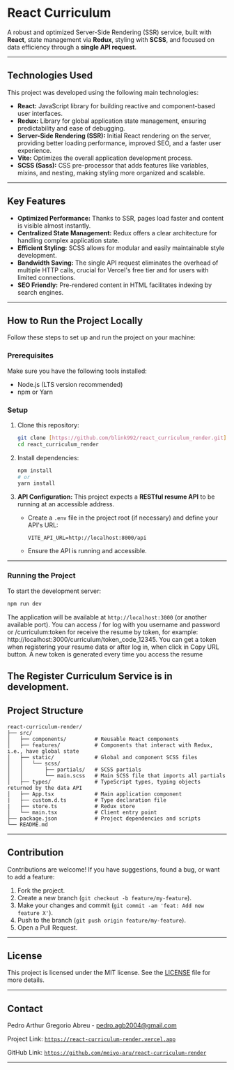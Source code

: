 # React Curriculum

A robust and optimized Server-Side Rendering (SSR) service, built with **React**, state management via **Redux**, styling with **SCSS**, and focused on data efficiency through a **single API request**.

---

## Technologies Used

This project was developed using the following main technologies:

* **React:** JavaScript library for building reactive and component-based user interfaces.
* **Redux:** Library for global application state management, ensuring predictability and ease of debugging.
* **Server-Side Rendering (SSR):** Initial React rendering on the server, providing better loading performance, improved SEO, and a faster user experience.
* **Vite:** Optimizes the overall application development process.
* **SCSS (Sass):** CSS pre-processor that adds features like variables, mixins, and nesting, making styling more organized and scalable.

---

## Key Features

* **Optimized Performance:** Thanks to SSR, pages load faster and content is visible almost instantly.
* **Centralized State Management:** Redux offers a clear architecture for handling complex application state.
* **Efficient Styling:** SCSS allows for modular and easily maintainable style development.
* **Bandwidth Saving:** The single API request eliminates the overhead of multiple HTTP calls, crucial for Vercel's free tier and for users with limited connections.
* **SEO Friendly:** Pre-rendered content in HTML facilitates indexing by search engines.

---

## How to Run the Project Locally

Follow these steps to set up and run the project on your machine:

### Prerequisites

Make sure you have the following tools installed:

* Node.js (LTS version recommended)
* npm or Yarn

### Setup

1.  Clone this repository:
    ```bash
    git clone [https://github.com/blink992/react_curriculum_render.git](https://github.com/blink992/react_curriculum_render.git)
    cd react_curriculum_render
    ```
2.  Install dependencies:
    ```bash
    npm install
    # or
    yarn install
    ```
3.  **API Configuration:**
    This project expects a **RESTful resume API** to be running at an accessible address.

    * Create a `.env` file in the project root (if necessary) and define your API's URL:
        ```
        VITE_API_URL=http://localhost:8000/api
        ```
    * Ensure the API is running and accessible.

---

### Running the Project

To start the development server:

```bash
npm run dev
````

The application will be available at `http://localhost:3000` (or another available port).
You can access / for log with you username and password or /curriculum:token for receive the resume by token, for example: http://localhost:3000/curriculum/token_code_12345.
You can get a token when registering your resume data or after log in, when click in Copy URL button. A new token is generated every time you access the resume

The Register Curriculum Service is in development.
-----

## Project Structure

```
react-curriculum-render/
├── src/
│   ├── components/         # Reusable React components
│   ├── features/           # Components that interact with Redux, i.e., have global state
│   ├── static/             # Global and component SCSS files
│   │   └── scss/
│   │       ├── partials/   # SCSS partials
│   │       └── main.scss   # Main SCSS file that imports all partials
│   ├── types/              # TypeScript types, typing objects returned by the data API
│   ├── App.tsx             # Main application component
|   ├── custom.d.ts         # Type declaration file
|   ├── store.ts            # Redux store
│   └── main.tsx            # Client entry point
├── package.json            # Project dependencies and scripts
└── README.md
```

-----

## Contribution

Contributions are welcome\! If you have suggestions, found a bug, or want to add a feature:

1.  Fork the project.
2.  Create a new branch (`git checkout -b feature/my-feature`).
3.  Make your changes and commit (`git commit -am 'feat: Add new feature X'`).
4.  Push to the branch (`git push origin feature/my-feature`).
5.  Open a Pull Request.

-----

## License

This project is licensed under the MIT license. See the [LICENSE](./LICENSE.md) file for more details.

-----

## Contact

Pedro Arthur Gregorio Abreu - [pedro.agb2004@gmail.com](mailto:pedro.agb2004@gmail.com)

Project Link: [`https://react-curriculum-render.vercel.app`](https://react-curriculum-render.vercel.app)

GitHub Link: [`https://github.com/meiyo-aru/react-curriculum-render`](https://github.com/meiyo-aru/react-curriculum-render)

-----



